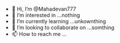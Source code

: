 - 👋 Hi, I’m @Mahadevan777
- 👀 I’m interested in ...nothing
- 🌱 I’m currently learning ...unkownthing
- 💞️ I’m looking to collaborate on ...somthing
- 📫 How to reach me ...

<!---
Mahadevan777/Mahadevan777 is a ✨ special ✨ repository because its `README.md` (this file) appears on your GitHub profile.
You can click the Preview link to take a look at your changes.
--->
